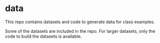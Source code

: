# data
This repo contains datasets and code to generate data for class examples.

Some of the datasets are included in the repo. For larger datasets, only the code to build the datasets is available.
